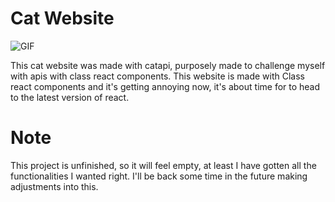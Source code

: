 # Cat Website

![GIF](https://media.giphy.com/media/v1.Y2lkPTc5MGI3NjExNTUyOGI1MDY5YTZkYzA4Yzc4NTljZDhmM2QwZWUwN2JhYTE2YWZmNSZlcD12MV9pbnRlcm5hbF9naWZzX2dpZklkJmN0PWc/IDuemaaamgRcfOWBRa/giphy.gif)

This cat website was made with catapi, purposely made to challenge myself with apis with class react components.
This website is made with Class react components and it's getting annoying now, it's about time for to head to the latest version of react.

# Note
This project is unfinished, so it will feel empty, at least I have gotten all the functionalities I wanted right.
I'll be back some time in the future making adjustments into this.


